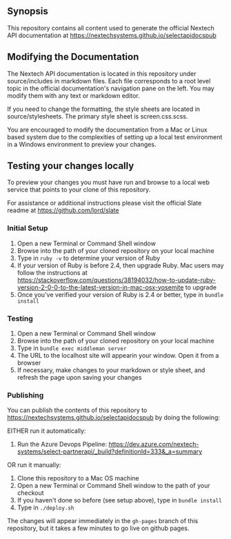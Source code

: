 ## Synopsis

This repository contains all content used to generate the official Nextech API documentation at https://nextechsystems.github.io/selectapidocspub

## Modifying the Documentation

The Nextech API documentation is located in this repository under source/includes in markdown files. Each file corresponds to a root level topic in the official documentation's navigation pane on the left. You may modify them with any text or markdown editor.

If you need to change the formatting, the style sheets are located in source/stylesheets. The primary style sheet is screen.css.scss.

You are encouraged to modify the documentation from a Mac or Linux based system due to the complexities of setting up a local test environment in a Windows environment to preview your changes.

## Testing your changes locally

To preview your changes you must have run and browse to a local web service that points to your clone of this repository.

For assistance or additional instructions please visit the official Slate readme at https://github.com/lord/slate

### Initial Setup

1. Open a new Terminal or Command Shell window
2. Browse into the path of your cloned repository on your local machine
3. Type in `ruby -v` to determine your version of Ruby
4. If your version of Ruby is before 2.4, then upgrade Ruby. Mac users may follow the instructions at https://stackoverflow.com/questions/38194032/how-to-update-ruby-version-2-0-0-to-the-latest-version-in-mac-osx-yosemite to upgrade
5. Once you've verified your version of Ruby is 2.4 or better, type in `bundle install`

### Testing

1. Open a new Terminal or Command Shell window
2. Browse into the path of your cloned repository on your local machine
3. Type in `bundle exec middleman server`
4. The URL to the localhost site will appearin your window. Open it from a browser
5. If necessary, make changes to your markdown or style sheet, and refresh the page upon saving your changes

### Publishing

You can publish the contents of this repository to https://nextechsystems.github.io/selectapidocspub by doing the following:

EITHER run it automatically:

1. Run the Azure Devops Pipeline: https://dev.azure.com/nextech-systems/select-partnerapi/_build?definitionId=333&_a=summary

OR run it manually:

1. Clone this repository to a Mac OS machine
1. Open a new Terminal or Command Shell window to the path of your checkout
1. If you haven't done so before (see setup above), type in `bundle install`
1. Type in `./deploy.sh`

The changes will appear immediately in the `gh-pages` branch of this repository, but it takes a few minutes to go live on github pages.
